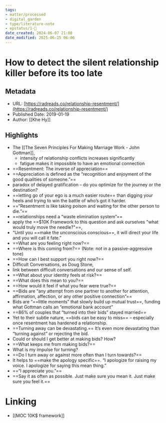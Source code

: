 ```yaml
---
tags: 
- matter/processed
- digital_garden
- type/literature-note
- epstatus/1-🌱
date_created: 2024-06-07 21:08
date_modified: 2025-06-25 06:06
---
```

# How to detect the silent relationship killer before its too late

## Metadata

* URL: [https://radreads.co/relationship-resentment/](https://radreads.co/relationship-resentment/)
* Published Date: 2019-01-19
* Author: [[Khe Hy]]

## Highlights

* The [[The Seven Principles For Making Marriage Work - John Gottman]],
	* intensity of relationship conflicts increases significantly
	* fatigue makes it impossible to have an emotional connection
* ==Resentment: The inverse of appreciation==
* ==Appreciation is defined as the “recognition and enjoyment of the good qualities of someone.”==
* paradox of delayed gratification – do you optimize for the journey or the destination?
* ==letting go of your ego is a much easier route== than digging your heels and trying to win the battle of who’s got it harder.
* ==“Resentment is like taking poison and waiting for the other person to die.”==
* ==relationships need a “waste elimination system”==
* apply the ==$10K Framework to this question and ask ourselves "what would truly move the needle?"==,
* “Until you ==make the unconscious conscious==, it will direct your life and you will call it fate.”
* ==What are you feeling right now?== 
* ==Where is this coming from?== (Note: not in a passive-aggressive tone) 
* ==How can I best support you right now?==
* Difficult Conversations, as Doug Stone,
* link between difficult conversations and our sense of self.
* ==What about your identity feels at risk?== 
* ==What does this mean to you?== 
* ==How would it feel if what you fear were true?==
* ==Bids are “any attempt from one partner to another for attention, affirmation, affection, or any other positive connection”==
* Bids are “==little moments” that slowly build up mutual trust==, funding what Gottman calls an “emotional bank account”
* ==86% of couples that “turned into their bids” stayed married==
* Yet to their subtle nature, ==bids can be easy to miss== – especially once resentment has hardened a relationship.
* ==Turning away can be devastating.== It’s even more devastating than “turning against” or rejecting the bid.
* Could or should I get better at making bids? How? 
* ==What keeps me from making bids?== 
* What is my impulse for turning? 
* ==Do I turn away or against more often than I turn towards?==
* It helps to ==make the apology specific==. “I apologize for raising my voice. I apologize for saying this mean thing.”
* ==“I appreciate you.”==
* ==Say it as often as possible. Just make sure you mean it. Just make sure you feel it.==

# Linking

+ [[MOC 10K$ framework]]